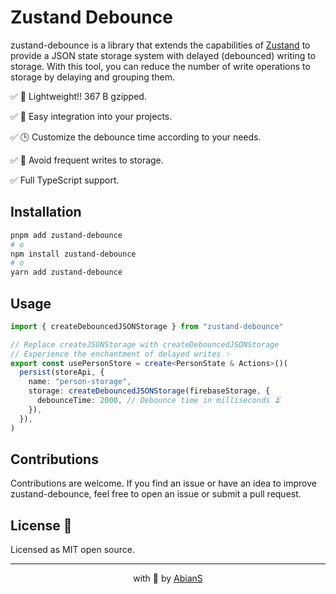 # Zustand Debounce

zustand-debounce is a library that extends the capabilities of [Zustand](https://github.com/pmndrs/zustand) to provide a JSON state storage system with delayed (debounced) writing to storage. With this tool, you can reduce the number of write operations to storage by delaying and grouping them.

✅ 🐙 Lightweight!! 367 B gzipped.

✅ 🚀 Easy integration into your projects.

✅ 🕒 Customize the debounce time according to your needs.

✅ 🔄 Avoid frequent writes to storage.

✅ Full TypeScript support.

## Installation

```bash
pnpm add zustand-debounce
# o
npm install zustand-debounce
# o
yarn add zustand-debounce
```

## Usage

```ts
import { createDebouncedJSONStorage } from "zustand-debounce"

// Replace createJSONStorage with createDebouncedJSONStorage
// Experience the enchantment of delayed writes ✨
export const usePersonStore = create<PersonState & Actions>()(
  persist(storeApi, {
    name: "person-storage",
    storage: createDebouncedJSONStorage(firebaseStorage, {
      debounceTime: 2000, // Debounce time in milliseconds ⏳
    }),
  }),
)
```

## Contributions

Contributions are welcome. If you find an issue or have an idea to improve zustand-debounce, feel free to open an issue or submit a pull request.

## License 📜

Licensed as MIT open source.

<hr />

<p align="center" style="text-align:center">with 💖 by <a href="https://github.com/AbianS" target="_blank">AbianS</a></p>